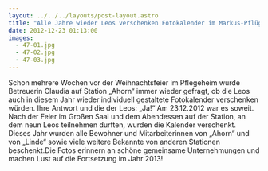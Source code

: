 ```yaml
---
layout: ../../../layouts/post-layout.astro
title: "Alle Jahre wieder Leos verschenken Fotokalender im Markus-Pflüger-Heim"
date: 2012-12-23 01:13:00
images:
  - 47-01.jpg
  - 47-02.jpg
  - 47-03.jpg
---
```


Schon mehrere Wochen vor der Weihnachtsfeier im Pflegeheim wurde Betreuerin Claudia auf Station „Ahorn“ immer wieder gefragt, ob die Leos auch in diesem Jahr wieder individuell gestaltete Fotokalender verschenken würden. Ihre Antwort und die der Leos: „Ja!“ Am 23.12.2012 war es soweit. Nach der Feier im Großen Saal und dem Abendessen auf der Station, an dem neun Leos teilnehmen durften, wurden die Kalender verschenkt. Dieses Jahr wurden alle Bewohner und Mitarbeiterinnen von „Ahorn“ und von „Linde“ sowie viele weitere Bekannte von anderen Stationen beschenkt.Die Fotos erinnern an schöne gemeinsame Unternehmungen und machen Lust auf die Fortsetzung im Jahr 2013!
